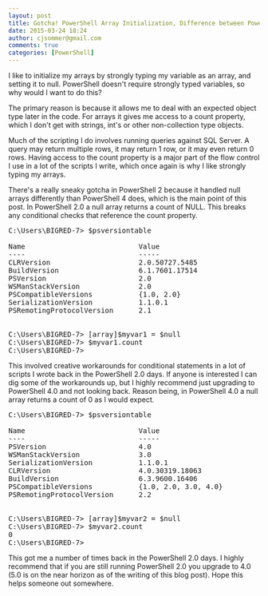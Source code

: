 ```yaml
---
layout: post
title: Gotcha! PowerShell Array Initialization, Difference between PowerShell 2.0 and 4.0
date: 2015-03-24 18:24
author: cjsommer@gmail.com
comments: true
categories: [PowerShell]
---
```

I like to initialize my arrays by strongly typing my variable as an array, and setting it to null. PowerShell doesn't require strongly typed variables, so why would I want to do this?

The primary reason is because it allows me to deal with an expected object type later in the code. For arrays it gives me access to a count property, which I don't get with strings, int's or other non-collection type objects.

Much of the scripting I do involves running queries against SQL Server. A query may return multiple rows, it may return 1 row, or it may even return 0 rows. Having access to the count property is a major part of the flow control I use in a lot of the scripts I write, which once again is why I like strongly typing my arrays.

There's a really sneaky gotcha in PowerShell 2 because it handled null arrays differently than PowerShell 4 does, which is the main point of this post. In PowerShell 2.0 a null array returns a count of NULL. This breaks any conditional checks that reference the count property.
<pre class="theme:powershell-ise toolbar:1 scroll:true lang:ps decode:true nums:false ">C:\Users\BIGRED-7&gt; $psversiontable

Name                           Value
----                           -----
CLRVersion                     2.0.50727.5485
BuildVersion                   6.1.7601.17514
PSVersion                      2.0
WSManStackVersion              2.0
PSCompatibleVersions           {1.0, 2.0}
SerializationVersion           1.1.0.1
PSRemotingProtocolVersion      2.1


C:\Users\BIGRED-7&gt; [array]$myvar1 = $null
C:\Users\BIGRED-7&gt; $myvar1.count
C:\Users\BIGRED-7&gt;
</pre>
This involved creative workarounds for conditional statements in a lot of scripts I wrote back in the PowerShell 2.0 days. If anyone is interested I can dig some of the workarounds up, but I highly recommend just upgrading to PowerShell 4.0 and not looking back. Reason being, in PowerShell 4.0 a null array returns a count of 0 as I would expect.
<pre class="theme:powershell-ise toolbar:1 scroll:true lang:ps decode:true nums:false ">C:\Users\BIGRED-7&gt; $psversiontable

Name                           Value
----                           -----
PSVersion                      4.0
WSManStackVersion              3.0
SerializationVersion           1.1.0.1
CLRVersion                     4.0.30319.18063
BuildVersion                   6.3.9600.16406
PSCompatibleVersions           {1.0, 2.0, 3.0, 4.0}
PSRemotingProtocolVersion      2.2


C:\Users\BIGRED-7&gt; [array]$myvar2 = $null
C:\Users\BIGRED-7&gt; $myvar2.count
0
C:\Users\BIGRED-7&gt;
</pre>
This got me a number of times back in the PowerShell 2.0 days. I highly recommend that if you are still running PowerShell 2.0 you upgrade to 4.0 (5.0 is on the near horizon as of the writing of this blog post). Hope this helps someone out somewhere.
